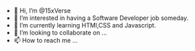 - 👋 Hi, I’m @15xVerse
- 👀 I’m interested in having a Software Developer job someday.
- 🌱 I’m currently learning HTMl,CSS and Javascript.
- 💞️ I’m looking to collaborate on ...
- 📫 How to reach me ...

<!---
15xVerse/15xVerse is a ✨ special ✨ repository because its `README.md` (this file) appears on your GitHub profile.
You can click the Preview link to take a look at your changes.
--->
